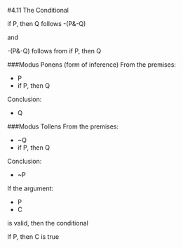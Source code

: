 #4.11 The Conditional

if P, then Q follows -(P&-Q)

and

-(P&-Q) follows from if P, then Q

###Modus Ponens (form of inference)
From the premises:

- P
- if P, then Q

Conclusion:

- Q

###Modus Tollens 
From the premises:

- ~Q
- if P, then Q

Conclusion:

- ~P

If the argument:

- P
- C

is valid, then the conditional 

If P, then C is true
